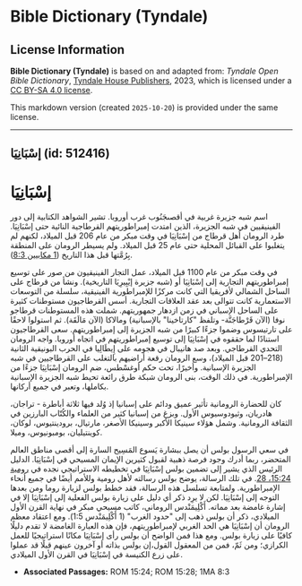 # Bible Dictionary (Tyndale)

## License Information

**Bible Dictionary (Tyndale)** is based on and adapted from: _Tyndale Open Bible Dictionary_, [Tyndale House Publishers](https://tyndaleopenresources.com/), 2023, which is licensed under a [CC BY-SA 4.0 license](https://creativecommons.org/licenses/by-sa/4.0/legalcode.en).

This markdown version (created `2025-10-20`) is provided under the same license.



--------------------------------

## إسْبَانِيَا (id: 512416)

إسْبَانِيَا
===========

اسم شبه جزيرة غربية في أقصىجَنُوب غرب أوروبا. تشير الشواهد الكتابية إلى دور الفينيقيين في شبه الجزيرة، الذين امتدت إمبراطوريتهم القرطاجية النائية حتى إسْبَانِيَا. طرد الرومان أهل قرطاج من إسْبَانِيَا في وقت مبكر من عام 206 قبل الميلاد، لكنهم لم يتغلبوا على القبائل المحلية حتى عام 25 قبل الميلاد. ولم يسيطر الرومان على المنطقة بِرُمَّتها قبل هذا التاريخ ([1 مكابيين 8:3](https://ref.ly/1Macc8:3)).

في وقت مبكر من عام 1100 قبل الميلاد، عمل التجار الفينيقيون من صور على توسيع إمبراطوريتهم التجارية إلى إسْبَانِيَا أو (شبه جزيرة إيْبِيرِيَا التاريخية). ونشأ من قرطاج على الساحل الشمالي لأفريقيا التي كانت مركزًا للإمبراطورية الفينيقية، سلسلة من التوسعات الاستعمارية كانت تتوالى بعد عقد العلاقات التجارية. أسس القرطاجيون مستوطنات كثيرة على الساحل الإسباني في زمن ازدهار جمهوريتهم. شملت هذه المستوطنات قرطاجو نوفا (الآن قَرْطاجَنَّة\- وتلفظ "كارتاخينا" بالإسبانية) ومالاكا (الآن مَالَقَة). ثم استولوا لاحقًا على تارتيسوس وضموا جزءًا كبيرًا من شبه الجزيرة إلى إمبراطوريتهم. سعى القرطاجيون استنادًا لما حققوه في إسْبَانِيَا إلى توسيع إمبراطوريتهم في اتجاه أوروبا. واجه الرومان التحدي القرطاجي. وبعد صد هانيبال في هجومه على إِيطَالِيا في الحرب البونيقية الثانية (218–201 قبل الميلاد)، وسع الرومان رقعة أراضيهم بالتغلب على القرطاجيين في شبه الجزيرة الإسبانية. وأخيرًا، تحت حكم أوغسْطس، ضم الرومان إسْبَانِيَا جزءًا من الإمبراطورية. في ذلك الوقت، بنى الرومان شبكة طرق رائعة تحيط شبه الجزيرة الإسبانية بكاملها، وتعبر في جميع أركانها. 

كان للحضارة الرومانية تأثير عميق ودائم على إسبانيا إذ وُلد فيها ثلاثة أباطرة \- تراجان، هادريان، وثيودوسيوس الأول. وبزغ من إسبانيا كثير من العلماء والكُتّاب البارزين في الثقافة الرومانية. وشمل هؤلاء سينيكا الأكبر وسينيكا الأصغر، مارتيال، برودينتيوس، لوكان، كوينتيليان، بومبونيوس، وميلا.

في سعي الرسول بولس أن يصل ببشارة يَسوع المَسِيح السارة إلى أقصى مناطق العالم المتحضر، ربما أدرك وجود فرصة ذهبية لقبول كثيرين الإيمان المسيحي في إسْبَانِيَا. الدليل الرئيس الذي يشير إلى تضمين بولس إسْبَانِيَا في تخطيطه الاستراتيجي نجده في [رومية 15:24، 28](https://ref.ly/Rom15:24,Rom15:28). في تلك الرسالة، يوضح بولس رسالته لأهل رومية وللأمم أيضًا في جميع أنحاء الإمبراطورية. ولمتابعة تسلسل هذه الرسالة، فقد خطط بولس لزيارة روما ومن بعدها التوجه إلى إسْبَانِيَا. لكن لا يرِد ذكر أي دليل على زيارة بولس الفعلية إلى إسْبَانِيَا إلا في إشارة غامضة بعد مماته. أَكْلِيمَنْدس الروماني، كاتب مسيحي مبكر في نهاية القرن الأول الميلادي، ذكر أن بولس ذهب إلى "حدود الغرب" (1 أَكْلِيمَنْدس 1:5\). ومع اعتقاد معظم الرومان أن إسْبَانِيَا هي الحد الغربي لإمبراطوريتهم، فإن هذه العبارة الغامضة لا تقدم دليلًا كافيًا على زيارة بولس. ومع هذا فمن الواضح أن بولس رأى إسْبَانِيَا مكانًا استراتيجيًا للعمل الكرازي؛ ومن ثَمّ، فمن من المعقول القول،إن بولس بذاته أو آخرون عينهم قبلًا قد عملوا على زرع الكنيسة في إسْبَانِيَا في القرن الأول الميلادي.

* **Associated Passages:** ROM 15:24; ROM 15:28; 1MA 8:3


